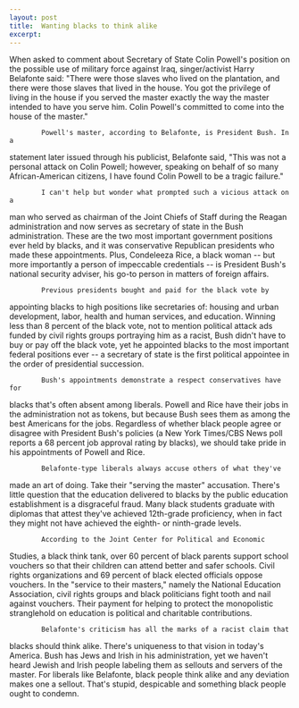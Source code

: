 ```yaml
---
layout: post
title:  Wanting blacks to think alike
excerpt:
---
```












  When asked to comment about Secretary of State Colin Powell's
position on the possible use of military force against Iraq, singer/activist
Harry Belafonte said: "There were those slaves who lived on the plantation,
and there were those slaves that lived in the house. You got the privilege
of living in the house if you served the master exactly the way the master
intended to have you serve him. Colin Powell's committed to come into the
house of the master."

            Powell's master, according to Belafonte, is President Bush. In a
statement later issued through his publicist, Belafonte said, "This was not
a personal attack on Colin Powell; however, speaking on behalf of so many
African-American citizens, I have found Colin Powell to be a tragic
failure."

            I can't help but wonder what prompted such a vicious attack on a
man who served as chairman of the Joint Chiefs of Staff during the Reagan
administration and now serves as secretary of state in the Bush
administration. These are the two most important government positions ever
held by blacks, and it was conservative Republican presidents who made these
appointments. Plus, Condeleeza Rice, a black woman -- but more importantly a
person of impeccable credentials -- is President Bush's national security
adviser, his go-to person in matters of foreign affairs.

            Previous presidents bought and paid for the black vote by
appointing blacks to high positions like secretaries of: housing and urban
development, labor, health and human services, and education. Winning less
than 8 percent of the black vote, not to mention political attack ads funded
by civil rights groups portraying him as a racist, Bush didn't have to buy
or pay off the black vote, yet he appointed blacks to the most important
federal positions ever -- a secretary of state is the first political
appointee in the order of presidential succession.

            Bush's appointments demonstrate a respect conservatives have for
blacks that's often absent among liberals. Powell and Rice have their jobs
in the administration not as tokens, but because Bush sees them as among the
best Americans for the jobs. Regardless of whether black people agree or
disagree with President Bush's policies (a New York Times/CBS News poll
reports a 68 percent job approval rating by blacks), we should take pride in
his appointments of Powell and Rice.

            Belafonte-type liberals always accuse others of what they've
made an art of doing. Take their "serving the master" accusation. There's
little question that the education delivered to blacks by the public
education establishment is a disgraceful fraud. Many black students graduate
with diplomas that attest they've achieved 12th-grade proficiency, when in
fact they might not have achieved the eighth- or ninth-grade levels.

            According to the Joint Center for Political and Economic
Studies, a black think tank, over 60 percent of black parents support school
vouchers so that their children can attend better and safer schools. Civil
rights organizations and 69 percent of black elected officials oppose
vouchers. In the "service to their masters," namely the National Education
Association, civil rights groups and black politicians fight tooth and nail
against vouchers. Their payment for helping to protect the monopolistic
stranglehold on education is political and charitable contributions.

            Belafonte's criticism has all the marks of a racist claim that
blacks should think alike. There's uniqueness to that vision in today's
America. Bush has Jews and Irish in his administration, yet we haven't heard
Jewish and Irish people labeling them as sellouts and servers of the master.
For liberals like Belafonte, black people think alike and any deviation
makes one a sellout. That's stupid, despicable and something black people
ought to condemn.



